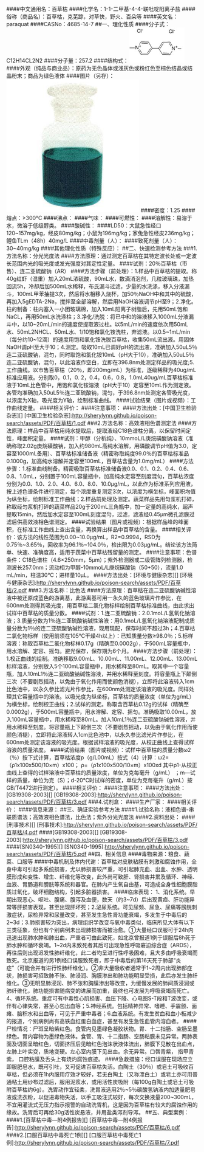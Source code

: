 ####中文通用名：百草枯
####化学名：1-1-二甲基-4-4-联吡啶阳离子盐
####俗称（商品名）：百草枯，克芜踪，对草快，野火、百朵等
####英文名：paraquat
####CASNo：4685-14-7
##一、理化性质
####分子式：C12H14CL2N2
####分子量：257.2
####结构式：![结构式](./assets/duwu/百草枯/@0结构式.jpg)
####外观（纯品与商业品）：原药为无色晶体或浅灰色或粉红色至棕色结晶或结晶粉末；商品为绿色液体
####图片（另存）：![外观](./assets/duwu/百草枯/@1外观.jpg)
####密度：1.25
####熔点：>300°C
####沸点：
####气味：
####可燃性：
####溶解性：易溶于水，微溶于低级醇类。
####酸碱性：
####LD50：大鼠急性经口120~157mg/kg，经皮80mg/kg；小鼠为196mg/kg；家兔急性经皮236mg/kg；鲤鱼TLm（48h）40mg/L
####中毒剂量（人）：
####致死剂量（人）：30~40mg/kg
####其他理化性质（特殊反应）：
##二、快速检测参考方法
###1.方法名称：分光光度法
####方法原理：通过测定百草枯在其特定波长处或一定波长范围内光的吸光度或发光强度对其定性定量。
####试剂：20％百草枯（市售）、连二亚硫酸钠（AR）
####方法步骤（前处理）：1.样品中百草枯的提取。称40g红虾（湿重）加入20mL浓硫酸，90mL水，数滴消泡剂，几粒玻璃珠，加热回流5h，冷却后加500mL水稀释，布氏漏斗过滤，少量的水洗涤，移入分液漏斗，100mL甲苯抽提3次，然后将水相移入烧杯，加50％NaOH中和其中的硫酸，再加入5gEDTA-2Na，搅拌至全部溶解，然后用NaOH溶液调节pH至9；2.净化。柱的制备：柱内塞入一小团玻璃棉，加入10mL阳离子树脂后，先用50mL饱和NaCL，再用50mL水洗涤柱；3.净化/洗脱：将已中和的溶液移入1000mL分液漏斗中，以10~20mL/min的速度使提取液过柱。以5mL/min的速度依次用50mL水、50mL2NHCL、50mL水、1/10饱和氯化铵洗柱，弃滤液。以0.5~1mL/min（每分约10~12滴）的速度用饱和氯化铵洗脱百草枯，收集50mL流出液。用固体NaOH调pH至大于10；4.测定。吸取10mL已调好pH的流出液，准确加入50uL5％连二亚硫酸钠，混匀，同时取饱和氯化铵10mL（pH大于10），准确加入50uL5％连二亚硫酸钠，混匀，以此溶液作空白，立即在396.8nm处测定样品的吸光度;5.工作曲线。以市售百草枯（20％，即200mg/mL）为标准，逐级稀释为40ug/mL标准应用液。分别取0，0.1，0. 2，0.4，0.6，0.8，1.0mL40ug/mL百草枯标准液于10mL比色管中，用饱和氯化铵溶液（pH大于10）定容至10mL作为测定液。各管均准确加入50uL5％连二亚硫酸钠，混匀，于396.8nm处测定各管吸光度，以浓度为X轴，吸光度为Y轴，绘制标准曲线。
####试验结果（图片或视频）：工作曲线定量。
####相关评价：
####注意事项：
####方法出处：[中国卫生检验杂志][]
[中国卫生检验杂志]:http://sherylynn.github.io/poison-search/assets/PDF/百草枯/1.pdf
###2.方法名称：高效液相色谱测定法
####方法原理：样品中百草枯用纯水提取后，提取液经C18色谱柱分离，以保留时间定性，峰面积定量。
####试剂：甲醇（分析纯）、10mmoL/L庚烷磺酸钠溶液（准确称取2.02g庚烷磺酸钠，加入约980mL高纯水溶解，用磷酸调节pH值为3.0，定容至1000mL备用）、百草枯标准储备液（精密称取纯度99.0％的百草枯标准品0.1000g，加高纯水溶解并定容至100mL，百草枯含量为1.0mg/mL）
####方法步骤：1.标准曲线制备。精密吸取百草枯标准储备液0.0、0.1、0.2、0.4、0.6、0.8、1.0mL，分别置于100mL容量瓶中，加高纯水定容至刻度混匀，百草枯浓度分别为0.0、1.0、2.0、4.0、6.0、8.0、10.0μg/mL，以此作为标准系列应用液，按上述色谱条件进行测定，每个浓度重复测定3次，以浓度为横坐标，峰面积均值为纵坐标，绘制标准工作曲线；2.样品前处理及测定。蔬菜样品先用匀浆机打碎，称取经匀浆机打碎的蔬菜样品20g于200mL三角瓶中，加一定量的高纯水，超声提取15min，然后加水定容至100mL刻度混匀，过滤，滤液经0.45μm微孔滤膜过滤后供高效液相色谱测定。
####试验结果（图片或视频）：根据样品峰的峰面积，在标准工作曲线上查出含量，再换算出样品中百草枯的含量。
####相关评价：该方法的线性范围为0.00~10.0μg/mL，R2=0.9994，RSD为0.75％~3.65％，回收率为96.1％~104.0％，检出限为0.03μg/mL。结论该方法简单、快速、准确度高，适用于蔬菜中百草枯残留量的测定。
####注意事项：色谱条件：C18色谱柱（4.6×250mm，5μm）；紫外检测器或二级管阵列检测器，检测波长257.0nm；流动相为甲醇-10mmoL/L庚烷磺酸钠（50+50），流量1.0 mL/min，柱温30℃；进样量10μL。
####方法出处：[环境与健康杂志][]
[环境与健康杂志]:http://sherylynn.github.io/poison-search/assets/PDF/百草枯/2.pdf
###3.方法名称：比色法
####方法原理：百草枯在连二亚硫酸钠碱性溶液中被还原成蓝色的游离基，此游离基可用一永久的蓝色玻璃片作参比，在600nm处测得其吸光度，用百草枯二氯化物标样绘制百草枯标准曲线，由此求出试样中百草枯的质量分数。
####试剂：1.连二亚硫酸钠：2.0.1moL/L氢氧化钠溶液；3.质量分数为1％连二亚硫酸钠碱性溶液：用0.1moL/L氢氧化钠溶液配制成质量分数为1％的连二亚硫酸钠碱性溶液，现用现配，保存时间不超过3h；4.百草枯二氯化物标样（使用前须在105℃干燥4h以上）：已知质量分数≥98.0％；5.标样溶液：称取百草枯二氯化物标样0.17g（精确至0.0002g），于500mL容量瓶中，用水溶解、定容、摇匀。避光保存，保存期为6个月。
####方法步骤（前处理）：1.校正曲线的绘制。准确移取9.00mL、10.00mL、11.00mL、12.00mL、13.00mL标样溶液，分别放入5个100mL容量瓶中，用水稀释至80mL。取其中一个容量瓶，加人10mL1％连二亚硫酸钠碱性溶液，并用水稀释至刻度。将容量瓶上下颠倒三次（不要剧烈摇动，以免由于氧化作用而使颜色消褪），立即将此溶液转入1cm比色池中，以永久参比滤光片作参比，在600nm处测定该溶液的吸光度。同样处理其它容量瓶中的溶液。以吸光度为纵坐标，百草枯的质量浓度（单位为g/mL）为横坐标，绘制校正曲线；2.试样的测定。称取含百草枯0.12g的试样（精确至0.0002g），于500mL容量瓶中，用水溶解、定容、摇匀。准确吸取10.00mL，放入100mL容量瓶中，用水稀释至80mL。加人10mL1％连二亚硫酸钠碱性溶液，并用水稀释至刻度。将容量瓶上下颠倒三次（不要剧烈摇动，以免由于氧化作用而使颜色消褪），立即将此溶液转人1cm比色池中，以永久参比滤光片作参比，在600nm处测定该溶液的吸光度。根据试样溶液的吸光度，从校正曲线上查得试样溶液的质量浓度。
####试验结果（图片或视频）：试样中百草枯的质量分数ω2（％）按下式计算，百草枯浓度p（g/L00mL）按式（4）计算：ω2=（ρ1x100x500/10×m）x100； ρ=（ρ1x100x500/10×m）x100xd  其中ρ1-从校正曲线上查得的试样溶液中百草枯的质量浓度，单位为克每毫升（g/mL） ；m—试样的质量，单位为克（S）；d-20℃时试样的密度，单位为克每毫升（g/mL）按GB/T4472进行测定）。
####相关评价：
####注意事项：
####方法出处：[GB19308-2003][]
[GB19308-2003]:http://sherylynn.github.io/poison-search/assets/PDF/百草枯/3.pdf
###4.试剂盒：
####生产厂家：
####相关评价：
####信息来源：
##三、确证实验参考方法
####1.试验名称：液相色谱-串联质谱法；高效液相色谱法，比色法；紫外分光光度法
####2.资料出处：
####[刑事技术][]
[刑事技术]:http://sherylynn.github.io/poison-search/assets/PDF/百草枯/4.pdf
####[GB19308-2003][]
[GB19308-2003]:http://sherylynn.github.io/poison-search/assets/PDF/百草枯/3.pdf
####[SN0340-1995][]
[SN0340-1995]:http://sherylynn.github.io/poison-search/assets/PDF/百草枯/5.pdf
##四、相关信息
####毒物来源：粮食、蔬菜、口服等
####中毒机制及体内代谢：百草枯对皮肤粘膜有刺激和腐蚀作用，全身中毒可引起多系统损害，尤以肺损害较严重，可引起肺充血、出血、水肿、透明膜形成和变性、增生、纤维化等改变，此外尚可致肝、肾损害并累及循环、神经、血液、胃肠道和膀胱等系统和器官。在肺内产生氧自由基，可造成全身性细胞膜脂质过氧化，破坏细胞结构，引起多脏器损害。
####临床表现： 1、消化系统。早期出现恶心、呕吐、腹痛、腹泻及血便，数天（约3~7d）后出现黄疸、肝功能异常等肝损害表现，甚至出现肝坏死；2.泌尿系统。可见尿频、尿急、尿痛等膀胱刺激症状，尿检异常和尿量改变，甚至发生急性肾功能衰竭，多发生于中毒后的2~3d；3.肺损害较为突出，病理组织学改变与氧中毒类似，临床所见大体有以下三类征象，但也有个别病例未出现肺损害而被治愈。①大量经口误服可于24h内迅速出现肺水肿和肺出血，严重者可由此致死，如北京曾报道1例于误服后8h死于肺水肿和循环衰竭。1~2d内未致死者其后可出现急性呼吸窘迫综合症（ARDS），再往后则出现迟发性肺纤维化，此二者均呈进行性呼吸困难，且大多由呼吸衰竭而致死。北京报道的另1例经口误服致死者，即于中毒后的第16天死于肺部“炎症”（可能合并有进行性肺纤维化）。②非大量吸收者通常于1~2周内出现肺部症状，肺损害可招致肺不张、肺浸润、胸膜渗出和肺功能明显受损，此后亦发生肺纤维化。③无明显肺浸润、肺不张和胸膜渗出等改变，为缓慢发展的肺间质浸润或肺纤维化，肺功能损害随病变的进展而加重，最终也可发展为呼吸衰竭而死亡。 4、循环系统。重症可有中毒性心肌损害、血压下降、心电图S-T段和T波改变，或伴有心律失常，甚至心包出血等；5.神经系统。包括精神异常、嗜睡、手震颤、面瘫、脑积水和出血等，可见于严重中毒者；6.血液系统。有发生贫血和血小板减少的报道，个别病例尚有高铁血红蛋白血症，甚至有发生急性血管内溶血者。
####尸检情况：尸斑呈暗紫红色。食管内见墨绿色凝胶状物。胃、十二指肠、空肠呈墨绿色。胃内容物为墨绿色液体。食管、胃、十二指肠、空肠粘膜未见异常。两肺表面及切面呈暗红色，切面挤压后见暗红色泡沫状液体流出，肺膜下见散在出血点，左肺上叶实变，质地变硬。左心室内膜下见出血。余无异常。口唇青紫， 指甲青紫， 口腔粘膜及舌头上有烧灼腐蚀痕迹。
####急救措施：经口误服在现场应立即服肥皂水，既可引吐，又可促进百草枯失活。白陶土（30％）或皂土可吸收百草枯，但必须在1h内服用疗效才较好，若无白陶土（又称漂白土）或皂土亦可用普通粘土用纱布过滤后，服用泥浆水，或用活性炭吸附（每100g白陶土或皂土可吸附百草枯约6g）。洗胃动作宜轻柔，洗胃液选用2％~5％碳酸氢钠液内加适量肥皂液或洗衣粉，以促进毒物失活，以手工吸注式较好，每次交换液量200~300mL，不宜用灌流式无压力指示报警的自动洗胃机，这是因为百草枯有较大的腐蚀作用的缘故。洗胃后可再给30g活性炭悬液，并用盐类泻剂导泻。 
##五、典型案例：
####1.[百草枯中毒—附4例报告][]
[百草枯中毒—附4例报告]:http://sherylynn.github.io/poison-search/assets/PDF/百草枯/6.pdf
####2.[口服百草枯中毒死亡1例][]
[口服百草枯中毒死亡1例]:http://sherylynn.github.io/poison-search/assets/PDF/百草枯/7.pdf 
